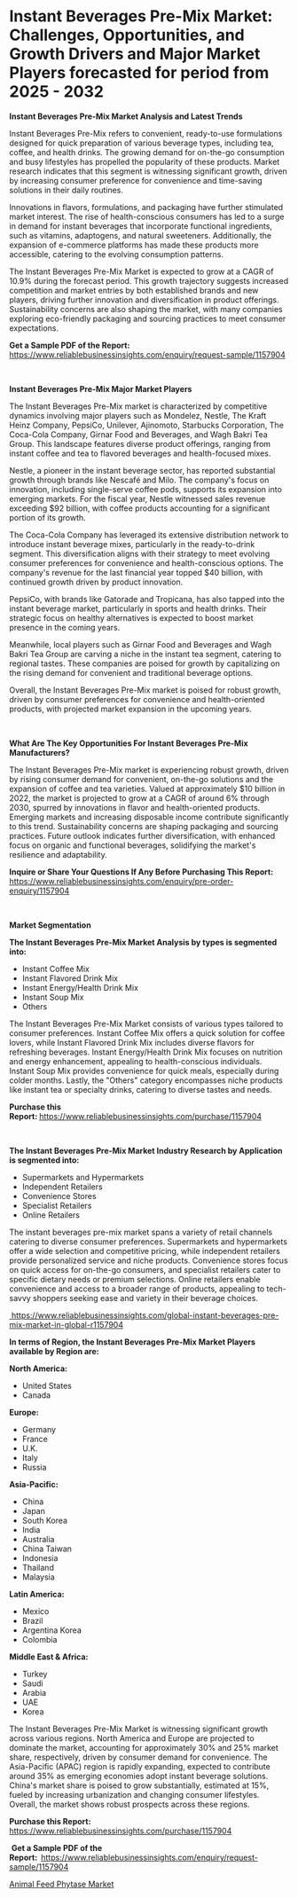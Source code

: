 <p><h1>Instant Beverages Pre-Mix Market: Challenges, Opportunities, and Growth Drivers and Major Market Players forecasted for period from 2025 - 2032</h1></p><p><strong>Instant Beverages Pre-Mix Market Analysis and Latest Trends</strong></p>
<p><p>Instant Beverages Pre-Mix refers to convenient, ready-to-use formulations designed for quick preparation of various beverage types, including tea, coffee, and health drinks. The growing demand for on-the-go consumption and busy lifestyles has propelled the popularity of these products. Market research indicates that this segment is witnessing significant growth, driven by increasing consumer preference for convenience and time-saving solutions in their daily routines.</p><p>Innovations in flavors, formulations, and packaging have further stimulated market interest. The rise of health-conscious consumers has led to a surge in demand for instant beverages that incorporate functional ingredients, such as vitamins, adaptogens, and natural sweeteners. Additionally, the expansion of e-commerce platforms has made these products more accessible, catering to the evolving consumption patterns.</p><p>The Instant Beverages Pre-Mix Market is expected to grow at a CAGR of 10.9% during the forecast period. This growth trajectory suggests increased competition and market entries by both established brands and new players, driving further innovation and diversification in product offerings. Sustainability concerns are also shaping the market, with many companies exploring eco-friendly packaging and sourcing practices to meet consumer expectations.</p></p>
<p><strong>Get a Sample PDF of the Report:&nbsp;</strong> <a href="https://www.reliablebusinessinsights.com/enquiry/request-sample/1157904?utm_campaign=2234&utm_medium=2&utm_source=Github&utm_content=ia&utm_term=15022025&utm_id=instant-beverages-pre-mix">https://www.reliablebusinessinsights.com/enquiry/request-sample/1157904</a></p>
<p>&nbsp;</p>
<p><strong>Instant Beverages Pre-Mix Major Market Players</strong></p>
<p><p>The Instant Beverages Pre-Mix market is characterized by competitive dynamics involving major players such as Mondelez, Nestle, The Kraft Heinz Company, PepsiCo, Unilever, Ajinomoto, Starbucks Corporation, The Coca-Cola Company, Girnar Food and Beverages, and Wagh Bakri Tea Group. This landscape features diverse product offerings, ranging from instant coffee and tea to flavored beverages and health-focused mixes.</p><p>Nestle, a pioneer in the instant beverage sector, has reported substantial growth through brands like Nescafé and Milo. The company's focus on innovation, including single-serve coffee pods, supports its expansion into emerging markets. For the fiscal year, Nestle witnessed sales revenue exceeding $92 billion, with coffee products accounting for a significant portion of its growth.</p><p>The Coca-Cola Company has leveraged its extensive distribution network to introduce instant beverage mixes, particularly in the ready-to-drink segment. This diversification aligns with their strategy to meet evolving consumer preferences for convenience and health-conscious options. The company's revenue for the last financial year topped $40 billion, with continued growth driven by product innovation.</p><p>PepsiCo, with brands like Gatorade and Tropicana, has also tapped into the instant beverage market, particularly in sports and health drinks. Their strategic focus on healthy alternatives is expected to boost market presence in the coming years.</p><p>Meanwhile, local players such as Girnar Food and Beverages and Wagh Bakri Tea Group are carving a niche in the instant tea segment, catering to regional tastes. These companies are poised for growth by capitalizing on the rising demand for convenient and traditional beverage options.</p><p>Overall, the Instant Beverages Pre-Mix market is poised for robust growth, driven by consumer preferences for convenience and health-oriented products, with projected market expansion in the upcoming years.</p></p>
<p>&nbsp;</p>
<p><strong>What Are The Key Opportunities For Instant Beverages Pre-Mix Manufacturers?</strong></p>
<p><p>The Instant Beverages Pre-Mix market is experiencing robust growth, driven by rising consumer demand for convenient, on-the-go solutions and the expansion of coffee and tea varieties. Valued at approximately $10 billion in 2022, the market is projected to grow at a CAGR of around 6% through 2030, spurred by innovations in flavor and health-oriented products. Emerging markets and increasing disposable income contribute significantly to this trend. Sustainability concerns are shaping packaging and sourcing practices. Future outlook indicates further diversification, with enhanced focus on organic and functional beverages, solidifying the market's resilience and adaptability.</p></p>
<p><strong>Inquire or Share Your Questions If Any Before Purchasing This Report:</strong> <a href="https://www.reliablebusinessinsights.com/enquiry/pre-order-enquiry/1157904?utm_campaign=2234&utm_medium=2&utm_source=Github&utm_content=ia&utm_term=15022025&utm_id=instant-beverages-pre-mix">https://www.reliablebusinessinsights.com/enquiry/pre-order-enquiry/1157904</a></p>
<p>&nbsp;</p>
<p><strong>Market Segmentation</strong></p>
<p><strong>The Instant Beverages Pre-Mix Market Analysis by types is segmented into:</strong></p>
<p><ul><li>Instant Coffee Mix</li><li>Instant Flavored Drink Mix</li><li>Instant Energy/Health Drink Mix</li><li>Instant Soup Mix</li><li>Others</li></ul></p>
<p><p>The Instant Beverages Pre-Mix Market consists of various types tailored to consumer preferences. Instant Coffee Mix offers a quick solution for coffee lovers, while Instant Flavored Drink Mix includes diverse flavors for refreshing beverages. Instant Energy/Health Drink Mix focuses on nutrition and energy enhancement, appealing to health-conscious individuals. Instant Soup Mix provides convenience for quick meals, especially during colder months. Lastly, the "Others" category encompasses niche products like instant tea or specialty drinks, catering to diverse tastes and needs.</p></p>
<p><strong>Purchase this Report:&nbsp;</strong><a href="https://www.reliablebusinessinsights.com/purchase/1157904?utm_campaign=2234&utm_medium=2&utm_source=Github&utm_content=ia&utm_term=15022025&utm_id=instant-beverages-pre-mix">https://www.reliablebusinessinsights.com/purchase/1157904</a></p>
<p>&nbsp;</p>
<p><strong>The Instant Beverages Pre-Mix Market Industry Research by Application is segmented into:</strong></p>
<p><ul><li>Supermarkets and Hypermarkets</li><li>Independent Retailers</li><li>Convenience Stores</li><li>Specialist Retailers</li><li>Online Retailers</li></ul></p>
<p><p>The instant beverages pre-mix market spans a variety of retail channels catering to diverse consumer preferences. Supermarkets and hypermarkets offer a wide selection and competitive pricing, while independent retailers provide personalized service and niche products. Convenience stores focus on quick access for on-the-go consumers, and specialist retailers cater to specific dietary needs or premium selections. Online retailers enable convenience and access to a broader range of products, appealing to tech-savvy shoppers seeking ease and variety in their beverage choices.</p></p>
<p><a href="https://www.reliablebusinessinsights.com/global-instant-beverages-pre-mix-market-in-global-r1157904?utm_campaign=2234&utm_medium=2&utm_source=Github&utm_content=ia&utm_term=15022025&utm_id=instant-beverages-pre-mix">&nbsp;https://www.reliablebusinessinsights.com/global-instant-beverages-pre-mix-market-in-global-r1157904</a></p>
<p><strong>In terms of Region, the Instant Beverages Pre-Mix Market Players available by Region are:</strong></p>
<p>
    <p> <strong> North America: </strong>
        <ul>
            <li>United States</li>
            <li>Canada</li>
        </ul>
        </p> 
    <p> <strong> Europe: </strong>
        <ul>
            <li>Germany</li>
            <li>France</li>
            <li>U.K.</li>
            <li>Italy</li>
            <li>Russia</li>
        </ul>
        </p> 
    <p> <strong> Asia-Pacific: </strong>
        <ul>
            <li>China</li>
            <li>Japan</li>
            <li>South Korea</li>
            <li>India</li>
            <li>Australia</li>
            <li>China Taiwan</li>
            <li>Indonesia</li>
            <li>Thailand</li>
            <li>Malaysia</li>
        </ul>
        </p> 
    <p> <strong> Latin America: </strong>
        <ul>
            <li>Mexico</li>
            <li>Brazil</li>
            <li>Argentina Korea</li>
            <li>Colombia</li>
        </ul>
        </p> 
    <p> <strong> Middle East & Africa: </strong>
        <ul>
            <li>Turkey</li>
            <li>Saudi</li>
            <li>Arabia</li>
            <li>UAE</li>
            <li>Korea</li>
        </ul>
    </p>
    </p>
<p><p>The Instant Beverages Pre-Mix Market is witnessing significant growth across various regions. North America and Europe are projected to dominate the market, accounting for approximately 30% and 25% market share, respectively, driven by consumer demand for convenience. The Asia-Pacific (APAC) region is rapidly expanding, expected to contribute around 35% as emerging economies adopt instant beverage solutions. China's market share is poised to grow substantially, estimated at 15%, fueled by increasing urbanization and changing consumer lifestyles. Overall, the market shows robust prospects across these regions.</p></p>
<p><strong>Purchase this Report: </strong><a href="https://www.reliablebusinessinsights.com/purchase/1157904?utm_campaign=2234&utm_medium=2&utm_source=Github&utm_content=ia&utm_term=15022025&utm_id=instant-beverages-pre-mix">https://www.reliablebusinessinsights.com/purchase/1157904</a></p>
<p>&nbsp;<strong>Get a Sample PDF of the Report:&nbsp;&nbsp;</strong><a href="https://www.reliablebusinessinsights.com/enquiry/request-sample/1157904?utm_campaign=2234&utm_medium=2&utm_source=Github&utm_content=ia&utm_term=15022025&utm_id=instant-beverages-pre-mix">https://www.reliablebusinessinsights.com/enquiry/request-sample/1157904</a></p>
<p><strong></strong></p>
<p><p><a href="https://github.com/hillsmyung726/Market-Research-Report-List-1/blob/main/animal-feed-phytase-market.md?utm_campaign=2234&utm_medium=2&utm_source=Github&utm_content=ia&utm_term=15022025&utm_id=instant-beverages-pre-mix">Animal Feed Phytase Market</a></p></p>